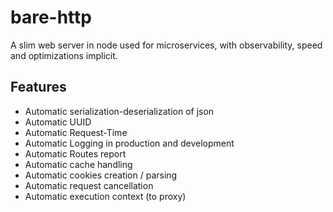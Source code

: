 # bare-http

A slim web server in node used for microservices, with observability, speed and optimizations implicit.

## Features

- Automatic serialization-deserialization of json
- Automatic UUID
- Automatic Request-Time
- Automatic Logging in production and development
- Automatic Routes report
- Automatic cache handling
- Automatic cookies creation / parsing
- Automatic request cancellation
- Automatic execution context (to proxy)
